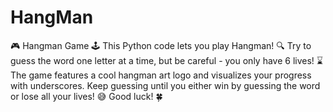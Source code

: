# HangMan
🎮 Hangman Game 🕹️ This Python code lets you play Hangman! 🔍 Try to guess the word one letter at a time, but be careful - you only have 6 lives! ⌛️ The game features a cool hangman art logo and visualizes your progress with underscores. Keep guessing until you either win by guessing the word or lose all your lives! 😅 Good luck! 🍀
